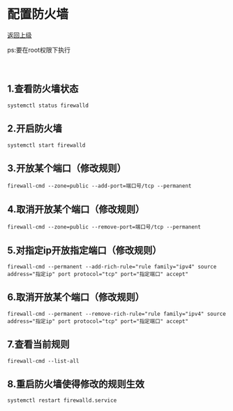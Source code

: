 # 配置防火墙

[返回上级](../catalog.md)

ps:要在root权限下执行<br><br><br>


## 1.查看防火墙状态
    systemctl status firewalld

## 2.开启防火墙
    systemctl start firewalld
    
## 3.开放某个端口（修改规则）
    firewall-cmd --zone=public --add-port=端口号/tcp --permanent

## 4.取消开放某个端口（修改规则）
    firewall-cmd --zone=public --remove-port=端口号/tcp --permanent    

## 5.对指定ip开放指定端口（修改规则）
    firewall-cmd --permanent --add-rich-rule="rule family="ipv4" source address="指定ip" port protocol="tcp" port="指定端口" accept"

## 6.取消开放某个端口（修改规则）
    firewall-cmd --permanent --remove-rich-rule="rule family="ipv4" source address="指定ip" port protocol="tcp" port="指定端口" accept"

## 7.查看当前规则
    firewall-cmd --list-all

## 8.重启防火墙使得修改的规则生效
    systemctl restart firewalld.service   